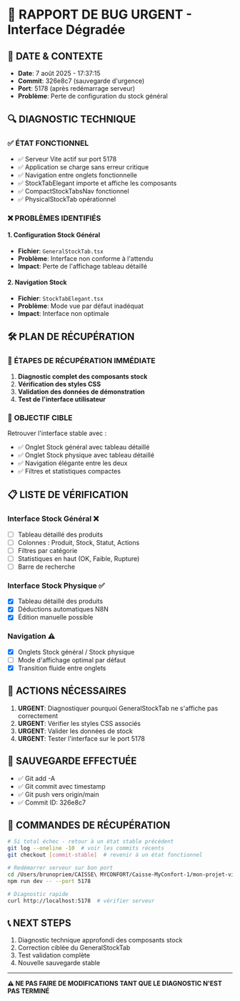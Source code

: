 # 🚨 RAPPORT DE BUG URGENT - Interface Dégradée

## 📅 DATE & CONTEXTE
- **Date**: 7 août 2025 - 17:37:15
- **Commit**: 326e8c7 (sauvegarde d'urgence)
- **Port**: 5178 (après redémarrage serveur)
- **Problème**: Perte de configuration du stock général

## 🔍 DIAGNOSTIC TECHNIQUE

### ✅ **ÉTAT FONCTIONNEL**
- ✅ Serveur Vite actif sur port 5178
- ✅ Application se charge sans erreur critique
- ✅ Navigation entre onglets fonctionnelle
- ✅ StockTabElegant importe et affiche les composants
- ✅ CompactStockTabsNav fonctionnel
- ✅ PhysicalStockTab opérationnel

### ❌ **PROBLÈMES IDENTIFIÉS**

#### 1. **Configuration Stock Général**
- **Fichier**: `GeneralStockTab.tsx`
- **Problème**: Interface non conforme à l'attendu
- **Impact**: Perte de l'affichage tableau détaillé

#### 2. **Navigation Stock**
- **Fichier**: `StockTabElegant.tsx`
- **Problème**: Mode vue par défaut inadéquat
- **Impact**: Interface non optimale

## 🛠️ **PLAN DE RÉCUPÉRATION**

### 🔄 **ÉTAPES DE RÉCUPÉRATION IMMÉDIATE**

1. **Diagnostic complet des composants stock**
2. **Vérification des styles CSS**
3. **Validation des données de démonstration**
4. **Test de l'interface utilisateur**

### 🎯 **OBJECTIF CIBLE**
Retrouver l'interface stable avec :
- ✅ Onglet Stock général avec tableau détaillé
- ✅ Onglet Stock physique avec tableau détaillé
- ✅ Navigation élégante entre les deux
- ✅ Filtres et statistiques compactes

## 📋 **LISTE DE VÉRIFICATION**

### **Interface Stock Général** ❌
- [ ] Tableau détaillé des produits
- [ ] Colonnes : Produit, Stock, Statut, Actions
- [ ] Filtres par catégorie
- [ ] Statistiques en haut (OK, Faible, Rupture)
- [ ] Barre de recherche

### **Interface Stock Physique** ✅
- [x] Tableau détaillé des produits
- [x] Déductions automatiques N8N
- [x] Édition manuelle possible

### **Navigation** ⚠️
- [x] Onglets Stock général / Stock physique
- [ ] Mode d'affichage optimal par défaut
- [x] Transition fluide entre onglets

## 🚀 **ACTIONS NÉCESSAIRES**

1. **URGENT**: Diagnostiquer pourquoi GeneralStockTab ne s'affiche pas correctement
2. **URGENT**: Vérifier les styles CSS associés
3. **URGENT**: Valider les données de stock
4. **URGENT**: Tester l'interface sur le port 5178

## 💾 **SAUVEGARDE EFFECTUÉE**
- ✅ Git add -A
- ✅ Git commit avec timestamp
- ✅ Git push vers origin/main
- ✅ Commit ID: 326e8c7

## 🔧 **COMMANDES DE RÉCUPÉRATION**

```bash
# Si total échec - retour à un état stable précédent
git log --oneline -10  # voir les commits récents
git checkout [commit-stable]  # revenir à un état fonctionnel

# Redémarrer serveur sur bon port
cd /Users/brunopriem/CAISSE\ MYCONFORT/Caisse-MyConfort-1/mon-projet-vite
npm run dev -- --port 5178

# Diagnostic rapide
curl http://localhost:5178  # vérifier serveur
```

## 📞 **NEXT STEPS**
1. Diagnostic technique approfondi des composants stock
2. Correction ciblée du GeneralStockTab
3. Test validation complète
4. Nouvelle sauvegarde stable

---
**⚠️ NE PAS FAIRE DE MODIFICATIONS TANT QUE LE DIAGNOSTIC N'EST PAS TERMINÉ**
